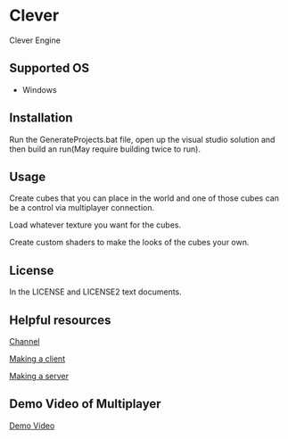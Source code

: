 # Clever
Clever Engine

## Supported OS
- Windows

## Installation

Run the GenerateProjects.bat file, open up the visual studio solution and then build an run(May require building twice to run).

## Usage
Create cubes that you can place in the world and one of those cubes can be a control via multiplayer connection.

Load whatever texture you want for the cubes.

Create custom shaders to make the looks of the cubes your own.

## License
In the LICENSE and LICENSE2 text documents.

## Helpful resources

[Channel](https://www.youtube.com/channel/UC4LMPKWdhfFlJrJ1BHmRhMQ)

[Making a client](https://www.youtube.com/watch?v=0Zr_0Jy8mWE)

[Making a server](https://www.youtube.com/watch?v=WDn-htpBlnU)

## Demo Video of Multiplayer

[Demo Video](https://youtu.be/lYgTfWmKSd8)